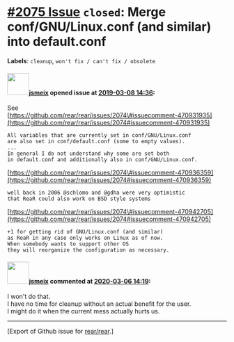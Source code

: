 [\#2075 Issue](https://github.com/rear/rear/issues/2075) `closed`: Merge conf/GNU/Linux.conf (and similar) into default.conf
============================================================================================================================

**Labels**: `cleanup`, `won't fix / can't fix / obsolete`

#### <img src="https://avatars.githubusercontent.com/u/1788608?u=925fc54e2ce01551392622446ece427f51e2f0ce&v=4" width="50">[jsmeix](https://github.com/jsmeix) opened issue at [2019-03-08 14:36](https://github.com/rear/rear/issues/2075):

See  
[https://github.com/rear/rear/issues/2074\#issuecomment-470931935](https://github.com/rear/rear/issues/2074#issuecomment-470931935)

    All variables that are currently set in conf/GNU/Linux.conf
    are also set in conf/default.conf (some to empty values).
    ...
    In general I do not understand why some are set both
    in default.conf and additionally also in conf/GNU/Linux.conf.

[https://github.com/rear/rear/issues/2074\#issuecomment-470936359](https://github.com/rear/rear/issues/2074#issuecomment-470936359)

    well back in 2006 @schlomo and @gdha were very optimistic
    that ReaR could also work on BSD style systems

[https://github.com/rear/rear/issues/2074\#issuecomment-470942705](https://github.com/rear/rear/issues/2074#issuecomment-470942705)

    +1 for getting rid of GNU/Linux.conf (and similar)
    as ReaR in any case only works on Linux as of now.
    When somebody wants to support other OS
    they will reorganize the configuration as necessary.

#### <img src="https://avatars.githubusercontent.com/u/1788608?u=925fc54e2ce01551392622446ece427f51e2f0ce&v=4" width="50">[jsmeix](https://github.com/jsmeix) commented at [2020-03-06 14:19](https://github.com/rear/rear/issues/2075#issuecomment-595788223):

I won't do that.  
I have no time for cleanup without an actual benefit for the user.  
I might do it when the current mess actually hurts us.

------------------------------------------------------------------------

\[Export of Github issue for
[rear/rear](https://github.com/rear/rear).\]
